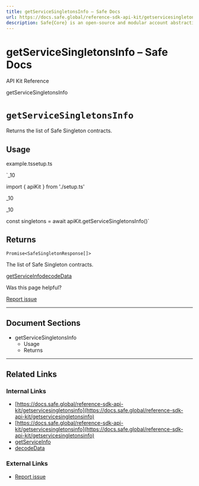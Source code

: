 ```yaml
---
title: getServiceSingletonsInfo – Safe Docs
url: https://docs.safe.global/reference-sdk-api-kit/getservicesingletonsinfo
description: Safe{Core} is an open-source and modular account abstraction stack. Learn about its features and how to use it.
---
```


# getServiceSingletonsInfo – Safe Docs

API Kit Reference

getServiceSingletonsInfo

# `getServiceSingletonsInfo`

Returns the list of Safe Singleton contracts.

## Usage



example.tssetup.ts

`_10

import { apiKit } from './setup.ts'

_10

_10

const singletons = await apiKit.getServiceSingletonsInfo()`

## Returns

`Promise<SafeSingletonResponse[]>`

The list of Safe Singleton contracts.

[getServiceInfo](/reference-sdk-api-kit/getserviceinfo "getServiceInfo")[decodeData](/reference-sdk-api-kit/decodedata "decodeData")

Was this page helpful?

[Report issue](https://github.com/safe-global/safe-docs/issues/new?assignees=&labels=nextra-feedback&projects=&template=nextra-feedback.yml&title=%5BFeedback%5D+)

---

## Document Sections

- getServiceSingletonsInfo
  - Usage
  - Returns

---

## Related Links

### Internal Links

- [https://docs.safe.global/reference-sdk-api-kit/getservicesingletonsinfo](https://docs.safe.global/reference-sdk-api-kit/getservicesingletonsinfo)
- [https://docs.safe.global/reference-sdk-api-kit/getservicesingletonsinfo](https://docs.safe.global/reference-sdk-api-kit/getservicesingletonsinfo)
- [getServiceInfo](https://docs.safe.global/reference-sdk-api-kit/getserviceinfo)
- [decodeData](https://docs.safe.global/reference-sdk-api-kit/decodedata)

### External Links

- [Report issue](https://github.com/safe-global/safe-docs/issues/new?assignees=&labels=nextra-feedback&projects=&template=nextra-feedback.yml&title=%5BFeedback%5D+)
